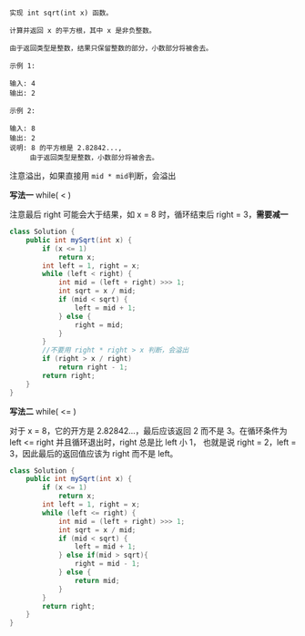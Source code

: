 ```
实现 int sqrt(int x) 函数。

计算并返回 x 的平方根，其中 x 是非负整数。

由于返回类型是整数，结果只保留整数的部分，小数部分将被舍去。

示例 1:

输入: 4
输出: 2
    
示例 2:

输入: 8
输出: 2
说明: 8 的平方根是 2.82842..., 
     由于返回类型是整数，小数部分将被舍去。
```
注意溢出，如果直接用 `mid * mid`判断，会溢出

**写法一** while( < )

注意最后 right 可能会大于结果，如 x = 8 时，循环结束后 right = 3，**需要减一**
```java
class Solution {
    public int mySqrt(int x) {
        if (x <= 1)
            return x;
        int left = 1, right = x;
        while (left < right) {
            int mid = (left + right) >>> 1;
            int sqrt = x / mid;
            if (mid < sqrt) {
                left = mid + 1;
            } else {
                right = mid;
            }
        }
        //不要用 right * right > x 判断，会溢出
        if (right > x / right)
            return right - 1;
        return right;
    }
} 
```
**写法二** while( <= )

 对于 x = 8，它的开方是 2.82842...，最后应该返回 2 而不是 3。在循环条件为 left <= right 并且循环退出时，right 总是比 left 小 1，
 也就是说 right = 2，left = 3，因此最后的返回值应该为 right 而不是 left。
 
```java
class Solution {
    public int mySqrt(int x) {
        if (x <= 1)
            return x;
        int left = 1, right = x;
        while (left <= right) {
            int mid = (left + right) >>> 1;
            int sqrt = x / mid;
            if (mid < sqrt) {
                left = mid + 1;
            } else if(mid > sqrt){
                right = mid - 1;
            } else {
                return mid;
            }
        }
        return right;
    }
}
```
 
